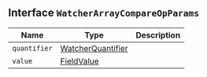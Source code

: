 ## Interface `WatcherArrayCompareOpParams`

| Name | Type | Description |
| - | - | - |
| `quantifier` | [WatcherQuantifier](./WatcherQuantifier.md) | &nbsp; |
| `value` | [FieldValue](./FieldValue.md) | &nbsp; |

